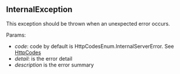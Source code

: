 ## InternalException

This exception should be thrown when an unexpected error occurs.

Params:

 - *code*: code by default is HttpCodesEnum.InternalServerError. See [HttpCodes](../shared/enum/http-code-enum.md)
 - *detail*: is the error detail
 - *description* is the error summary